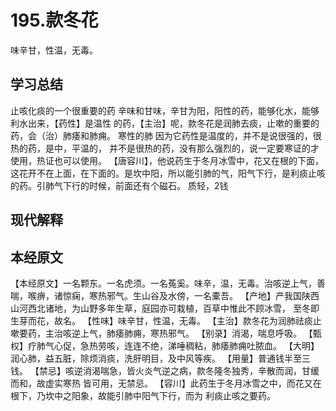 # 195.款冬花
	
味辛甘，性温，无毒。


## 学习总结
止咳化痰的一个很重要的药
辛味和甘味，辛甘为阳，阳性的药，能够化水，能够利水出来，【药性】是温性
的药，【主治】呢，款冬花是润肺去痰，止嗽的重要的药，会（治）肺痿和肺痈。 寒性的肺
因为它药性是温度的，并不是说很强的，很热的药，是中，平温的，
并不是很热的药，没有那么强烈的，说一定要寒证的才使用，热证也可以使用。
【唐容川】，他说药生于冬月冰雪中，花又在根的下面，这花开不在上面，在下面的。是坎中阳，所以能引肺的气，阳气下行，是利痰止咳的药。引肺气下行的时候，前面还有个磁石。
质轻，2钱
## 现代解释




## 本经原文

【本经原文】一名颗东。一名虎须。一名菟奚。味辛，温，无毒。治咳逆上气，善喘，喉痹，诸惊痫，寒热邪气。生山谷及水傍，一名橐吾。
【产地】产我国陕西山河西北诸地，为山野多年生草，庭园亦可栽植，百草中惟此不顾冰雪，
至冬即生芽而花，故名。
【性味】味辛甘，性温，无毒。
【主治】款冬花为润肺祛痰止嗽要药，主治咳逆上气，肺痿肺痈，寒热邪气。
【别录】消渴，喘息呼吸。
【甄权】疗肺气心促，急热劳咳，连连不绝，涕唾稠粘，肺痿肺痈吐脓血。
【大明】润心肺，益五脏，除烦消痰，洗肝明目，及中风等疾。
【用量】普通钱半至三钱。
【禁忌】咳逆消渴喘急，皆火炎气逆之病，款冬隆冬独秀，辛散而润，甘缓而和，故虚实寒热
皆可用，无禁忌。
【容川】此药生于冬月冰雪之中，而花又在根下，乃坎中之阳象，故能引肺中阳气下行，而为
利痰止咳之要药。